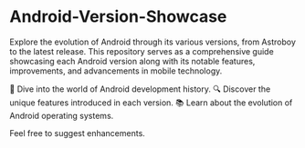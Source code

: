 # Android-Version-Showcase
Explore the evolution of Android through its various versions, from Astroboy to the latest release. This repository serves as a comprehensive guide showcasing each Android version along with its notable features, improvements, and advancements in mobile technology.

🚀 Dive into the world of Android development history.
🔍 Discover the unique features introduced in each version.
📚 Learn about the evolution of Android operating systems.

Feel free to suggest enhancements.
